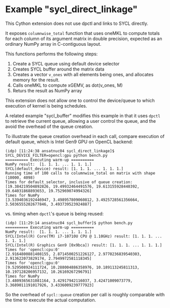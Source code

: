 # Example "sycl_direct_linkage"

This Cython extension does not use dpctl and links to SYCL directly.

It exposes `columnwise_total` function that uses oneMKL to compute
totals for each column of its argument matrix in double precision,
expected as an ordinary NumPy array in C-contiguous layout.

This functions performs the following steps:

  1. Create a SYCL queue using default device selector
  2. Creates SYCL buffer around the matrix data
  3. Creates a vector `v_ones` with all elements being ones,
     and allocates memory for the result.
  4. Calls oneMKL to compute xGEMV, as dot(v_ones, M)
  5. Returs the result as NumPy array

This extension does not allow one to control the device/queue to
which execution of kernel is being schedules.

A related example "sycl_buffer" modifies this example in that it uses
`dpctl` to retrieve the current queue, allowing a user control the queue,
and the avoid the overhead of the queue creation.

To illustrate the queue creation overhead in each call, compare execution of default queue,
which is Intel Gen9 GPU on OpenCL backend:

```
(idp) [11:24:38 ansatnuc04 sycl_direct_linkage]$ SYCL_DEVICE_FILTER=opencl:gpu python bench.py
========== Executing warm-up ==========
NumPy result:  [1. 1. 1. ... 1. 1. 1.]
SYCL(default_device) result: [1. 1. 1. ... 1. 1. 1.]
Running time of 100 calls to columnwise_total on matrix with shape (10000, 4098)
Times for default_selector, inclusive of queue creation:
[19.384219504892826, 19.49932464491576, 19.613155928440392, 19.64031868893653, 19.752969074994326]
Times for NumPy
[3.5394036192446947, 3.498957809060812, 3.4925728561356664, 3.5036555202677846, 3.493739523924887]
```

vs. timing when `dpctl`'s queue is being reused:

```
(idp) [11:29:14 ansatnuc04 sycl_buffer]$ python bench.py
========== Executing warm-up ==========
NumPy result:  [1. 1. 1. ... 1. 1. 1.]
SYCL(Intel(R) Core(TM) i7-10710U CPU @ 1.10GHz) result: [1. 1. 1. ... 1. 1. 1.]
SYCL(Intel(R) Graphics Gen9 [0x9bca]) result: [1. 1. 1. ... 1. 1. 1.]
Times for 'opencl:cpu:0'
[2.9164800881408155, 2.8714500251226127, 2.9770236839540303, 2.913622073829174, 2.7949972581118345]
Times for 'opencl:gpu:0'
[9.529508924111724, 10.288004886358976, 10.189113245811313, 10.197128206957132, 10.26169267296791]
Times for NumPy
[3.4809365631081164, 3.42917942116037, 3.42471009073779, 3.3689011191017926, 3.4336009239777923]
```

So the overhead of ``sycl::queue`` creation per call is roughly comparable with the time to
execute the actual computation.